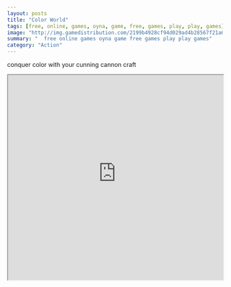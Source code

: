 ```yaml
---
layout: posts
title: "Color World"
tags: [free, online, games, oyna, game, free, games, play, play, games]
image: "http://img.gamedistribution.com/2199b4928cf94d029ad4b28567f21a61.jpg"
summary: "  free online games oyna game free games play play games"
category: "Action"
---
```


conquer color with your cunning cannon craft

<iframe width="100%" height="480px;" src="http://flash.gamedistribution.com?game=2199b4928cf94d029ad4b28567f21a61"></iframe>
